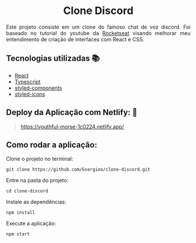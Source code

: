 <h1 align="center">Clone Discord</h1>

<p align="justify">Este projeto consiste em um clone do famoso chat de voz discord. Foi baseado no tutorial do youtube da <a href="https://www.youtube.com/watch?v=x4FdZd2-_uU&t=7286s">Rocketseat</a> visando melhorar meu entendimento de criação de interfaces com React e CSS. </p>


## Tecnologias utilizadas :books:

- [React](https://pt-br.reactjs.org/)
- [Typescript](https://www.typescriptlang.org/)
- [styled-components](https://styled-components.com/)
- [styled-icons](https://styled-icons.js.org/)

## Deploy da Aplicação com Netlify: :dash:

> https://youthful-morse-1c0224.netlify.app/

## Como rodar a aplicação: 

Clone o projeto no terminal:

``` git clone https://github.com/Gsergioo/clone-discord.git ```

Entre na pasta do projeto: 

``` cd clone-discord ```

Instale as dependências:

``` npm install ```

Execute a aplicação:

``` npm start ```
